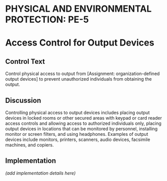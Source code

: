 # PHYSICAL AND ENVIRONMENTAL PROTECTION: PE-5
# Access Control for Output Devices

## Control Text

Control physical access to output from [Assignment: organization-defined output devices] to prevent unauthorized individuals from obtaining the output.

## Discussion

Controlling physical access to output devices includes placing output devices in locked rooms or other secured areas with keypad or card reader access controls and allowing access to authorized individuals only, placing output devices in locations that can be monitored by personnel, installing monitor or screen filters, and using headphones. Examples of output devices include monitors, printers, scanners, audio devices, facsimile machines, and copiers.

## Implementation

_(add implementation details here)_